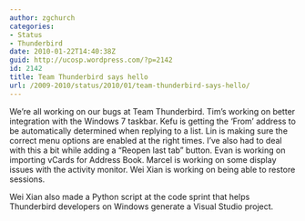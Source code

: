 ```yaml
---
author: zgchurch
categories:
- Status
- Thunderbird
date: 2010-01-22T14:40:38Z
guid: http://ucosp.wordpress.com/?p=2142
id: 2142
title: Team Thunderbird says hello
url: /2009-2010/status/2010/01/team-thunderbird-says-hello/
---
```


We&#8217;re all working on our bugs at Team Thunderbird. Tim&#8217;s working on better integration with the Windows 7 taskbar. Kefu is getting the &#8216;From&#8217; address to be automatically determined when replying to a list. Lin is making sure the correct menu options are enabled at the right times. I&#8217;ve also had to deal with this a bit while adding a &#8220;Reopen last tab&#8221; button. Evan is working on importing vCards for Address Book. Marcel is working on some display issues with the activity monitor. Wei Xian is working on being able to restore sessions.

Wei Xian also made a Python script at the code sprint that helps Thunderbird developers on Windows generate a Visual Studio project.